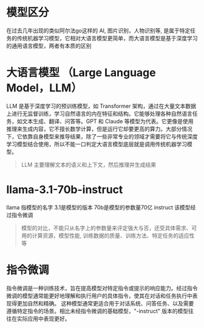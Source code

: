 # 模型区分
在过去几年出现的类似阿尔法go这样的 AI, 图片识别，人物识别等, 是属于特定任务的传统机器学习模型，它相对大语言模型更简单，而大语言模型是基于深度学习的通用语言模型，两者有本质的区别


# 大语言模型 （Large Language Model，LLM）
LLM 是基于深度学习的预训练模型，如 Transformer 架构，通过在大量文本数据上进行无监督训练，学习自然语言的内在特征和结构。它能够处理各种自然语言任务，如文本生成、翻译、问答等。GPT 和 Claude 等模型为代表。它更像是使用推理来生成内容，它不擅长数学计算，但是运行它却要更高的算力。大部分情况下，它依靠自身模型来推导结果，除了一些非常专业的领域才需要将它与传统深度学习模型结合使用，所以不能一口判定大语言模型底层就是调用传统机器学习模型。

> LLM 主要理解文本的语义和上下文，然后推理并生成结果

# llama-3.1-70b-instruct
llama 指模型的名字
3.1是模型的版本
70b是模型的参数量70亿
instruct 该模型经过指令微调

> 模型的对比，不能只从名字上的参数量来评定强大与否，还受具体需求、可用的计算资源，模型性能, 训练数据的质量、训练方法、特定任务的适应性等


# 指令微调
指令微调是一种训练技术，旨在提高模型对特定指令或提示的响应能力。经过指令微调的模型通常能更好地理解和执行用户的具体指令，使其在对话和任务执行中表现得更加自然和精确。
这种模型通常更适合用于对话系统、问答任务、以及需要遵循特定指令的场景。相比未经指令微调的基础模型，"-instruct" 版本的模型往往在实际应用中表现更好。